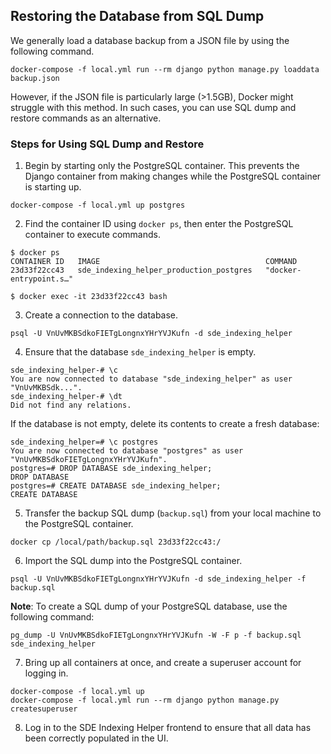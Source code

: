 ## Restoring the Database from SQL Dump

We generally load a database backup from a JSON file by using the following command.

```
docker-compose -f local.yml run --rm django python manage.py loaddata backup.json
```

However, if the JSON file is particularly large (>1.5GB), Docker might struggle with this method. In such cases, you can use SQL dump and restore commands as an alternative.

### Steps for Using SQL Dump and Restore

1. Begin by starting only the PostgreSQL container. This prevents the Django container from making changes while the PostgreSQL container is starting up.

```
docker-compose -f local.yml up postgres
```

2. Find the container ID using `docker ps`, then enter the PostgreSQL container to execute commands.

```
$ docker ps
CONTAINER ID   IMAGE                                     COMMAND
23d33f22cc43   sde_indexing_helper_production_postgres   "docker-entrypoint.s…"

$ docker exec -it 23d33f22cc43 bash
```

3. Create a connection to the database.

```
psql -U VnUvMKBSdkoFIETgLongnxYHrYVJKufn -d sde_indexing_helper
```

4. Ensure that the database `sde_indexing_helper` is empty.

```
sde_indexing_helper-# \c
You are now connected to database "sde_indexing_helper" as user "VnUvMKBSdk...".
sde_indexing_helper-# \dt
Did not find any relations.
```

If the database is not empty, delete its contents to create a fresh database:

```
sde_indexing_helper=# \c postgres
You are now connected to database "postgres" as user "VnUvMKBSdkoFIETgLongnxYHrYVJKufn".
postgres=# DROP DATABASE sde_indexing_helper;
DROP DATABASE
postgres=# CREATE DATABASE sde_indexing_helper;
CREATE DATABASE

```

5. Transfer the backup SQL dump (`backup.sql`) from your local machine to the PostgreSQL container.

```
docker cp /local/path/backup.sql 23d33f22cc43:/
```

6. Import the SQL dump into the PostgreSQL container.

```
psql -U VnUvMKBSdkoFIETgLongnxYHrYVJKufn -d sde_indexing_helper -f backup.sql
```

**Note**: To create a SQL dump of your PostgreSQL database, use the following command:

```
pg_dump -U VnUvMKBSdkoFIETgLongnxYHrYVJKufn -W -F p -f backup.sql sde_indexing_helper
```

7. Bring up all containers at once, and create a superuser account for logging in.

```
docker-compose -f local.yml up
docker-compose -f local.yml run --rm django python manage.py createsuperuser
```

8. Log in to the SDE Indexing Helper frontend to ensure that all data has been correctly populated in the UI.
